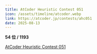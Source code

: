 ```yaml
---
title: AtCoder Heuristic Contest 051
icon: /assets/timeline/atcoder.webp
link: https://atcoder.jp/contests/ahc051
date: 2025-08-13
---
```


**54 位 / 1193**

[AtCoder Heuristic Contest 051](https://atcoder.jp/contests/ahc051)
